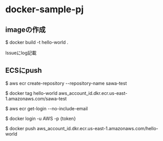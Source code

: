# docker-sample-pj

## imageの作成
$ docker build -t hello-world .

Issueにlog記載

## ECSにpush
$ aws ecr create-repository --repository-name sawa-test

$ docker tag hello-world aws_account_id.dkr.ecr.us-east-1.amazonaws.com/sawa-test

$ aws ecr get-login --no-include-email

$ docker login -u AWS -p {token}

$ docker push aws_account_id.dkr.ecr.us-east-1.amazonaws.com/hello-world

